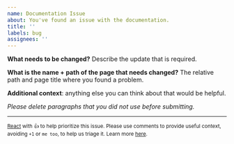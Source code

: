 ```yaml
---
name: Documentation Issue
about: You've found an issue with the documentation.
title: ''
labels: bug
assignees: ''
---
```


**What needs to be changed?** Describe the update that is required.

**What is the name + path of the page that needs changed?** The relative path
and page title where you found a problem.

**Additional context**: anything else you can think about that would be helpful.

_Please delete paragraphs that you did not use before submitting._

---

<sub>[React](https://github.blog/news-insights/product-news/add-reactions-to-pull-requests-issues-and-comments/) with 👍 to help prioritize this issue. Please use comments to provide useful context, avoiding `+1` or `me too`, to help us triage it. Learn more [here](https://opentelemetry.io/community/end-user/issue-participation/).</sub>
